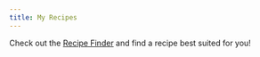 ```yaml
---
title: My Recipes
---
```


Check out the [Recipe Finder](https://jennynguyen.shinyapps.io/recipe_finder/) and find a recipe best suited for you!

